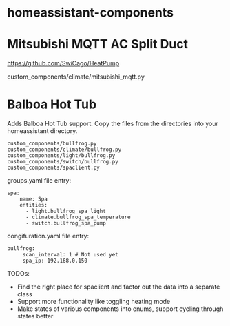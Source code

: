 # homeassistant-components

# Mitsubishi MQTT AC Split Duct

https://github.com/SwiCago/HeatPump

custom_components/climate/mitsubishi_mqtt.py


# Balboa Hot Tub

Adds Balboa Hot Tub support. Copy the files from the directories into your homeassistant directory.

```
custom_components/bullfrog.py
custom_components/climate/bullfrog.py
custom_components/light/bullfrog.py
custom_components/switch/bullfrog.py
custom_components/spaclient.py
```

groups.yaml file entry:
```
spa:
    name: Spa
    entities:
      - light.bullfrog_spa_light
      - climate.bullfrog_spa_temperature
      - switch.bullfrog_spa_pump
```
congifuration.yaml file entry:
```
bullfrog:
     scan_interval: 1 # Not used yet
     spa_ip: 192.168.0.150
```     
     
TODOs:
- Find the right place for spaclient and factor out the data into a separate class
- Support more functionality like toggling heating mode
- Make states of various components into enums, support cycling through states better
